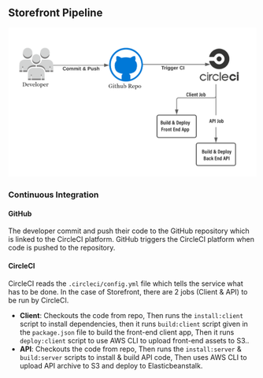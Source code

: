 ## Storefront Pipeline

![Pipeline](pipeline.png)

### Continuous Integration
#### GitHub
The developer commit and push their code to the GitHub repository which is linked to the CircleCI platform.
GitHub triggers the CircleCI platform when code is pushed to the repository.

#### CircleCI
CircleCI reads the `.circleci/config.yml` file which tells the service what has to be done. In the case of Storefront,
there are 2 jobs (Client & API) to be run by CircleCI.
- **Client**: Checkouts the code from repo, Then runs the `install:client` script to install dependencies, then it runs `build:client` script given in the `package.json` file to build the front-end client app, Then it runs `deploy:client` script to use AWS CLI to upload front-end assets to S3..
- **API**: Checkouts the code from repo, Then runs the `install:server` & `build:server` scripts to install & build API code, Then uses AWS CLI to upload API archive to S3 and deploy to Elasticbeanstalk. 
